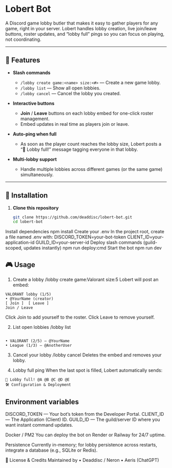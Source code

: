 # Lobert Bot

A Discord game lobby butler that makes it easy to gather players for any game, right in your server. Lobert handles lobby creation, live join/leave buttons, roster updates, and “lobby full” pings so you can focus on playing, not coordinating.

---

## 🌟 Features

- **Slash commands**  
  - `/lobby create game:<name> size:<#>` — Create a new game lobby.  
  - `/lobby list` — Show all open lobbies.  
  - `/lobby cancel` — Cancel the lobby you created.

- **Interactive buttons**  
  - **Join** / **Leave** buttons on each lobby embed for one-click roster management.  
  - Embed updates in real time as players join or leave.

- **Auto-ping when full**  
  - As soon as the player count reaches the lobby size, Lobert posts a “🚀 Lobby full!” message tagging everyone in that lobby.

- **Multi-lobby support**  
  - Handle multiple lobbies across different games (or the same game) simultaneously.

---

## 🚀 Installation

1. **Clone this repository**  
   ```bash
   git clone https://github.com/deaddisc/lobert-bot.git
   cd lobert-bot
Install dependencies
npm install
Create your .env
In the project root, create a file named .env with:
DISCORD_TOKEN=your-bot-token
CLIENT_ID=your-application-id
GUILD_ID=your-server-id
Deploy slash commands (guild-scoped, updates instantly)
npm run deploy:cmd
Start the bot
npm run dev

## 🎮 Usage

1. Create a lobby
/lobby create game:Valorant size:5
Lobert will post an embed:

```embed
VALORANT lobby (1/5)
• @YourName (creator)
[ Join ]  [ Leave ]
Join / Leave
```
Click Join to add yourself to the roster.
Click Leave to remove yourself.

2. List open lobbies
/lobby list

```Replies (ephemeral):

• VALORANT (2/5) – @YourName
• League (1/3) – @AnotherUser
```

3. Cancel your lobby
/lobby cancel
Deletes the embed and removes your lobby.

4. Lobby full ping
When the last spot is filled, Lobert automatically sends:

```embed
🚀 Lobby full! @A @B @C @D @E
🛠️ Configuration & Deployment
```

## Environment variables
DISCORD_TOKEN — Your bot’s token from the Developer Portal.
CLIENT_ID — The Application (Client) ID.
GUILD_ID — The guild/server ID where you want instant command updates.

Docker / PM2
You can deploy the bot on Render or Railway for 24/7 uptime.

Persistence
Currently in-memory; for lobby persistence across restarts, integrate a database (e.g., SQLite or Redis).

📄 License & Credits
Maintained by
• Deaddisc / Neron
• Aeris (ChatGPT)
